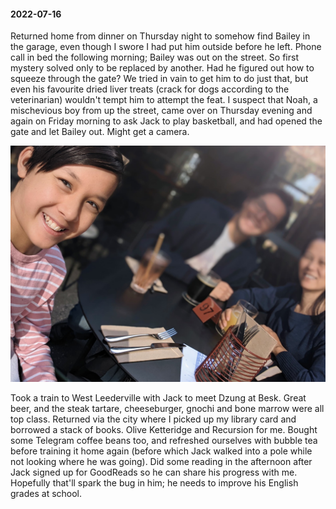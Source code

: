 #### 2022-07-16

Returned home from dinner on Thursday night to somehow find Bailey in the garage, even though I swore I had put him outside before he left. Phone call in bed the following morning; Bailey was out on the street. So first mystery solved only to be replaced by another. Had he figured out how to squeeze through the gate? We tried in vain to get him to do just that, but even his favourite dried liver treats (crack for dogs according to the veterinarian) wouldn't tempt him to attempt the feat. I suspect that Noah, a mischevious boy from up the street, came over on Thursday evening and again on Friday morning to ask Jack to play basketball, and had opened the gate and let Bailey out. Might get a camera.

![Besk](/diary/assets/besk.jpg)

Took a train to West Leederville with Jack to meet Dzung at Besk. Great beer, and the steak tartare, cheeseburger, gnochi and bone marrow were all top class. Returned via the city where I picked up my library card and borrowed a stack of books. Olive Ketteridge and Recursion for me. Bought some Telegram coffee beans too, and refreshed ourselves with bubble tea before training it home again (before which Jack walked into a pole while not looking where he was going). Did some reading in the afternoon after Jack signed up for GoodReads so he can share his progress with me. Hopefully that'll spark the bug in him; he needs to improve his English grades at school.
